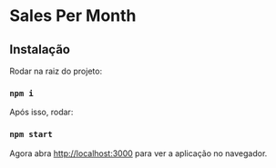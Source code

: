 # Sales Per Month

## Instalação

Rodar na raiz do projeto:

### `npm i`

Após isso, rodar:

### `npm start`

Agora abra [http://localhost:3000](http://localhost:3000) para ver a aplicação no navegador.